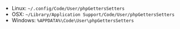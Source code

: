 * Linux: `~/.config/Code/User/phpGettersSetters`
* OSX: `~/Library/Application Support/Code/User/phpGettersSetters`
* Windows: `%APPDATA%\Code\User\phpGettersSetters`
